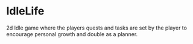 # IdleLife
2d Idle game where the players quests and tasks are set by the player to encourage personal growth and double as a planner.
